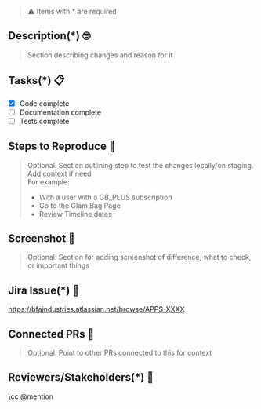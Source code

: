 > ⚠️ Items with \* are required

## Description(\*) 🤓

> Section describing changes and reason for it

## Tasks(\*) 📋

- [x] Code complete
- [ ] Documentation complete
- [ ] Tests complete

## Steps to Reproduce 🤖

> Optional: Section outlining step to test the changes locally/on staging. Add context if need  
> For example:
>
> - With a user with a GB_PLUS subscription
> - Go to the Glam Bag Page
> - Review Timeline dates

## Screenshot 📸

> Optional: Section for adding screenshot of difference, what to check, or important things

## Jira Issue(\*) 👾

https://bfaindustries.atlassian.net/browse/APPS-XXXX

## Connected PRs 📎

> Optional: Point to other PRs connected to this for context

## Reviewers/Stakeholders(\*) 📢

\cc @mention
